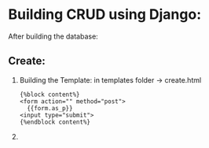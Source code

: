 # Building CRUD using Django:

After building the database:

## Create:
1. Building the Template:
   in templates folder -> create.html
   ```
   {%block content%}
   <form action="" method="post">
     {{form.as_p}}
   <input type="submit">
   {%endblock content%}
   ```
2. 